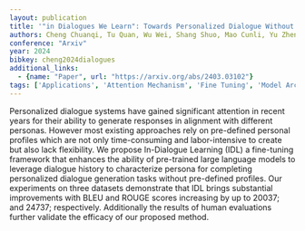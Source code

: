 ```yaml
---
layout: publication
title: '"in Dialogues We Learn": Towards Personalized Dialogue Without Pre-defined Profiles Through In-dialogue Learning'
authors: Cheng Chuanqi, Tu Quan, Wu Wei, Shang Shuo, Mao Cunli, Yu Zhengtao, Yan Rui
conference: "Arxiv"
year: 2024
bibkey: cheng2024dialogues
additional_links:
  - {name: "Paper", url: "https://arxiv.org/abs/2403.03102"}
tags: ['Applications', 'Attention Mechanism', 'Fine Tuning', 'Model Architecture', 'Pretraining Methods', 'RAG', 'Tools', 'Training Techniques']
---
```

Personalized dialogue systems have gained significant attention in recent years for their ability to generate responses in alignment with different personas. However most existing approaches rely on pre-defined personal profiles which are not only time-consuming and labor-intensive to create but also lack flexibility. We propose In-Dialogue Learning (IDL) a fine-tuning framework that enhances the ability of pre-trained large language models to leverage dialogue history to characterize persona for completing personalized dialogue generation tasks without pre-defined profiles. Our experiments on three datasets demonstrate that IDL brings substantial improvements with BLEU and ROUGE scores increasing by up to 20037; and 24737; respectively. Additionally the results of human evaluations further validate the efficacy of our proposed method.
